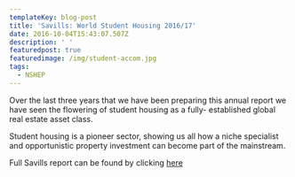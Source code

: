 ```yaml
---
templateKey: blog-post
title: 'Savills: World Student Housing 2016/17'
date: 2016-10-04T15:43:07.507Z
description: ' '
featuredpost: true
featuredimage: /img/student-accom.jpg
tags:
  - NSHEP
---
```

Over the last three years that we have been preparing this annual report we have seen the flowering of student housing as a fully- established global real estate asset class.

Student housing is a pioneer sector, showing us all how a niche specialist and opportunistic property investment can become part of the mainstream.

Full Savills report can be found by clicking [here](https://pdf.euro.savills.co.uk/global-research/spotlight-world-student-housing-2016-2017.pdf)
